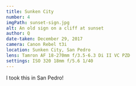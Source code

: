 ```yaml
---
title: Sunken City
number: 4
imgPath: sunset-sign.jpg
alt: An old sign on a cliff at sunset
author: Q
date-taken: December 29, 2017
camera: Canon Rebel t3i
location: Sunken City, San Pedro
lens: Tamron AF 18-270mm f/3.5-6.3 Di II VC PZD
settings: ISO 320 18mm f/5.6 1/40
---
```

I took this in San Pedro!
